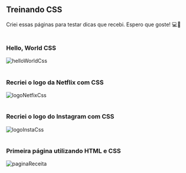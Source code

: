 ## Treinando CSS

Criei essas páginas para testar dicas que recebi.
Espero que goste! 💻🥰

#

### Hello, World CSS

![helloWorldCss](https://user-images.githubusercontent.com/68754092/160295606-d1ecb825-0864-46f7-aed1-ab303d153c11.png)

#

### Recriei o logo da Netflix com CSS
![logoNetfixCss](https://user-images.githubusercontent.com/68754092/160295630-dbc86135-e4c0-4db2-9e12-6df3b516fd33.png)

#

### Recriei o logo do Instagram com CSS
![logoInstaCss](https://user-images.githubusercontent.com/68754092/160295619-61d8f1bf-4473-4c89-92f0-43af1d06de1a.png)

#

### Primeira página utilizando HTML e CSS
![paginaReceita](https://user-images.githubusercontent.com/68754092/160295653-bc5866dd-30c0-431e-9709-5718b0676a35.png)

#
